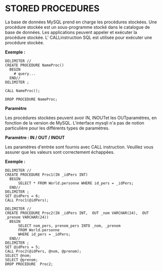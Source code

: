 # STORED PROCEDURES

La base de données MySQL prend en charge les procédures stockées. Une procédure stockée est un sous-programme stocké dans 
le catalogue de base de données. Les applications peuvent appeler et exécuter la procédure stockée. L' CALLinstruction SQL 
est utilisée pour exécuter une procédure stockée.

**Exemple :**
```
DELIMITER //
CREATE PROCEDURE NameProc()
  BEGIN
    # query...
  END//
DELIMITER ;

CALL NameProc();

DROP PROCEDURE NameProc;
```

**Paramètre**

Les procédures stockées peuvent avoir IN, INOUTet les OUTparamètres, en fonction de la version de MySQL. L'interface mysqli 
n'a pas de notion particulière pour les différents types de paramètres.

**Paramètre : IN / OUT / INOUT**

Les paramètres d'entrée sont fournis avec CALL instruction. Veuillez vous assurer que les valeurs sont correctement échappées.

**Exemple :**
```
DELIMITER //
CREATE PROCEDURE Proc1(IN _idPers INT)
  BEGIN
      SELECT * FROM World.personne WHERE id_pers = _idPers;
  END//
DELIMITER ;
SET @idPers = 6;
CALL Proc1(@idPers);

DELIMITER //
CREATE PROCEDURE Proc2(IN _idPers INT,  OUT _nom VARCHAR(24),  OUT _prenom VARCHAR(24))
  BEGIN
      SELECT nom_pers, prenom_pers INTO _nom, _prenom
      FROM World.personne
      WHERE id_pers = _idPers;
  END//
DELIMITER ;
SET @idPers = 5;
CALL Proc2(@idPers, @nom, @prenom);
SELECT @nom;
SELECT @prenom;
DROP PROCEDURE  Proc2;
```